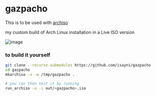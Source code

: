 # gazpacho
This is to be used with [archiso](https://wiki.archlinux.org/title/Archiso)

my custom build of Arch Linux installation in a Live ISO version

![image](https://user-images.githubusercontent.com/77996376/178722336-13cc910c-cc1b-4f87-bcff-b6f66a4fbc20.png)

### to build it yourself
```bash
git clone --recurse-submodules https://github.com/isayni/gazpacho
cd gazpacho
mkarchiso -v -w /tmp/gazpacho .

# you can then test it by running
run_archiso -u -i out/<gazpacho>.iso
```
